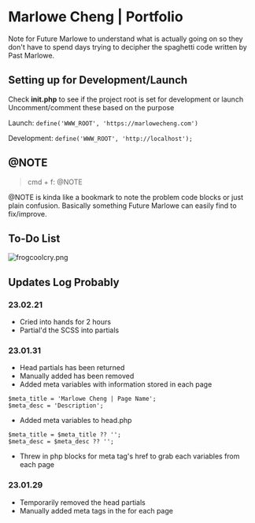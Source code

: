 # Marlowe Cheng | Portfolio

Note for Future Marlowe to understand what is actually going on so they don't have to spend days trying to decipher the spaghetti code written by Past Marlowe.


## Setting up for Development/Launch

Check **init.php** to see if the project root is set for development or launch
Uncomment/comment these based on the purpose

Launch: `define('WWW_ROOT', 'https://marlowecheng.com')`

Development: `define('WWW_ROOT', 'http://localhost');`


## @NOTE

> cmd + f: @NOTE

@NOTE is kinda like a bookmark to note the problem code blocks or just plain confusion. Basically something Future Marlowe can easily find to fix/improve.


## To-Do List

![frogcoolcry.png](https://i.imgur.com/POXY3BW.png)

## Updates Log Probably

### 23.02.21

* Cried into hands for 2 hours
* Partial'd the SCSS into partials

### 23.01.31

* Head partials has been returned
* Manually added <head> has been removed
* Added meta variables with information stored in each page
```
$meta_title = 'Marlowe Cheng | Page Name';
$meta_desc = 'Description';
```
* Added meta variables to head.php
```
$meta_title = $meta_title ?? '';
$meta_desc = $meta_desc ?? '';
```
* Threw in php blocks for meta tag's href to grab each variables from each page


### 23.01.29

* Temporarily removed the head partials
* Manually added meta tags in the <head> for each page